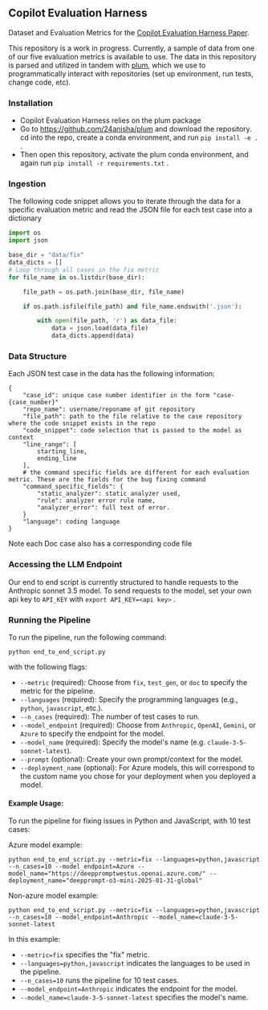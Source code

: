 ## Copilot Evaluation Harness
Dataset and Evaluation Metrics for the [Copilot Evaluation Harness Paper](https://arxiv.org/pdf/2402.14261).

This repository is a work in progress. Currently, a sample of data from one of our five evaluation metrics is available to use.
The data in this repository is parsed and utilized in tandem with [plum](https://github.com/24anisha/plum), which we use to programmatically interact with repositories (set up environment, run tests, change code, etc).

### Installation
- Copilot Evaluation Harness relies on the plum package
- Go to https://github.com/24anisha/plum and download the repository. cd into the repo, create a conda environment, and run 
`
pip install -e .
`
.
- Then open this repository, activate the plum conda environment, and again run 
`
pip install -r requirements.txt
`
.

### Ingestion
The following code snippet allows you to iterate through the data for a specific evaluation metric and read the JSON file for each test case into a dictionary
```python
import os
import json

base_dir = "data/fix"
data_dicts = []
# Loop through all cases in the fix metric
for file_name in os.listdir(base_dir):

    file_path = os.path.join(base_dir, file_name)

    if os.path.isfile(file_path) and file_name.endswith('.json'):

        with open(file_path, 'r') as data_file:
            data = json.load(data_file)
            data_dicts.append(data)

```

### Data Structure
Each JSON test case in the data has the following information:

```
{
    "case_id": unique case number identifier in the form "case-{case_number}"
    "repo_name": username/reponame of git repository
    "file_path": path to the file relative to the case repository where the code snippet exists in the repo
    "code_snippet": code selection that is passed to the model as context
    "line_range": [
        starting_line,
        ending_line
    ],
    # the command specific fields are different for each evaluation metric. These are the fields for the bug fixing command
    "command_specific_fields": {
        "static_analyzer": static analyzer used,
        "rule": analyzer error rule name,
        "analyzer_error": full text of error.
    }
    "language": coding language
}
```
Note each Doc case also has a corresponding code file

### Accessing the LLM Endpoint
Our end to end script is currently structured to handle requests to the Anthropic sonnet 3.5 model. To send requests to the model,
set your own api key to `API_KEY` with 
`
export API_KEY=<api key>
`
.
### Running the Pipeline

To run the pipeline, run the following command:

```
python end_to_end_script.py
```
with the following flags:

- `--metric` (required): Choose from `fix`, `test_gen`, or `doc` to specify the metric for the pipeline.
- `--languages` (required): Specify the programming languages (e.g., `python`, `javascript`, etc.).
- `--n_cases` (required): The number of test cases to run.
- `--model_endpoint` (required): Choose from `Anthropic`, `OpenAI`, `Gemini`, or `Azure` to specify the endpoint for the model.
- `--model_name` (required): Specify the model's name (e.g. `claude-3-5-sonnet-latest`).
- `--prompt` (optional): Create your own prompt/context for the model.
- `--deployment_name` (optional): For Azure models, this will correspond to the custom name you chose for your deployment when you deployed a model.

#### Example Usage:

To run the pipeline for fixing issues in Python and JavaScript, with 10 test cases:

Azure model example:
```
python end_to_end_script.py --metric=fix --languages=python,javascript --n_cases=10 --model_endpoint=Azure --model_name="https://deeppromptwestus.openai.azure.com/" --deployment_name="deepprompt-o3-mini-2025-01-31-global"
```

Non-azure model example:

```
python end_to_end_script.py --metric=fix --languages=python,javascript --n_cases=10 --model_endpoint=Anthropic --model_name=claude-3-5-sonnet-latest
```
In this example:
- `--metric=fix` specifies the "fix" metric.
- `--languages=python,javascript` indicates the languages to be used in the pipeline.
- `--n_cases=10` runs the pipeline for 10 test cases.
- `--model_endpoint=Anthropic` indicates the endpoint for the model.
- `--model_name=claude-3-5-sonnet-latest` specifies the model's name.